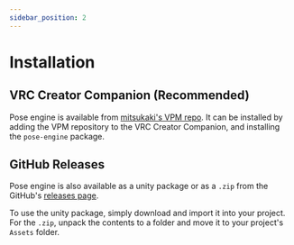 ```yaml
---
sidebar_position: 2
---
```

# Installation
## VRC Creator Companion (Recommended)
Pose engine is available from [mitsukaki's VPM repo](https://vpm.mitsukaki.com/). It can be installed by adding the VPM repository to the VRC Creator Companion, and installing the `pose-engine` package.

## GitHub Releases
Pose engine is also available as a unity package or as a `.zip` from the GitHub's [releases page](https://github.com/mitsukaki/pose-engine/releases).

To use the unity package, simply download and import it into your project. For the `.zip`, unpack the contents to a folder and move it to your project's `Assets` folder.